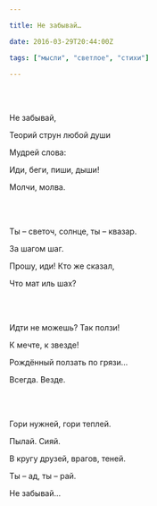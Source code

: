 ```yaml
---

title: Не забывай…

date: 2016-03-29T20:44:00Z

tags: ["мысли", "светлое", "стихи"]

---
```


<br/><br/>

Не забывай,

Теорий струн любой души

Мудрей слова:

Иди, беги, пиши, дыши!

Молчи, молва.

<br/><br/>

Ты – светоч, солнце, ты – квазар.

За шагом шаг.

Прошу, иди! Кто же сказал,

Что мат иль шах?

<br/><br/>

Идти не можешь? Так ползи!

К мечте, к звезде!

Рождённый ползать по грязи…

Всегда. Везде.

<br/><br/>

Гори нужней, гори теплей.

Пылай. Сияй.

В кругу друзей, врагов, теней.

Ты – ад, ты – рай.

Не забывай…

<br/><br/>

